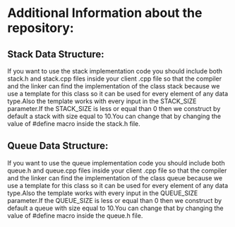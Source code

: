 # Additional Information about the repository:

## **Stack Data Structure:**
If you want to use the stack implementation code you should include both stack.h and stack.cpp files inside your client  .cpp file so that the compiler and the linker can find the implementation of the class stack because we use a template for this class so it can be used for every element of any data type.Also the template works with every input in the STACK_SIZE parameter.If the STACK_SIZE is less or equal than 0 then we construct by default a stack with size equal to 10.You can change that by changing the value of #define macro inside the stack.h file.

## **Queue Data Structure:**
If you want to use the queue implementation code you should include both queue.h and queue.cpp files inside your client  .cpp file so that the compiler and the linker can find the implementation of the class queue because we use a template for this class so it can be used for every element of any data type.Also the template works with every input in the QUEUE_SIZE parameter.If the QUEUE_SIZE is less or equal than 0 then we construct by default a queue with size equal to 10.You can change that by changing the value of #define macro inside the queue.h file.